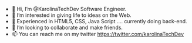 - 👋 Hi, I’m @KarolinaTechDev Software Engineer. 
- 👀 I’m interested in giving life to ideas on the Web.
- 🌱 Experienced in HTML5, CSS, Java Script ....  currently doing back-end.
- 💞️ I’m looking to collaborate and make friends.
- 📫 You can reach me on my twitter https://twitter.com/karolinaTechDev
<!---
KarolinaTechDev/KarolinaTechDev is a ✨ special ✨ repository because its `README.md` (this file) appears on your GitHub profile.
You can click the Preview link to take a look at your changes.
--->
